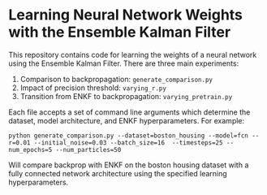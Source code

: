 # Learning Neural Network Weights with the Ensemble Kalman Filter

This repository contains code for learning the weights of a neural network using the Ensemble Kalman Filter. There are three main experiments:

1. Comparison to backpropagation: `generate_comparison.py`
2. Impact of precision threshold: `varying_r.py`
2. Transition from ENKF to backpropagation: `varying_pretrain.py`

Each file accepts a set of command line arguments which determine the dataset, model architecture, and ENKF hyperparameters. For example:
```
python generate_comparison.py --dataset=boston_housing --model=fcn --r=0.01 --initial_noise=0.03 --batch_size=16  --timesteps=25 --num_epochs=5 --num_particles=50
```
Will compare backprop with ENKF on the boston housing dataset with a fully connected network architecture using the specified learning hyperparameters.
